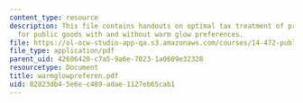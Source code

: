 ```yaml
---
content_type: resource
description: This file contains handouts on optimal tax treatment of private contribution
  for public goods with and without warm glow preferences.
file: https://ol-ocw-studio-app-qa.s3.amazonaws.com/courses/14-472-public-economics-ii-spring-2004/82823db45e6ec489adae1127eb65cab1_warmglowpreferen.pdf
file_type: application/pdf
parent_uid: 42606420-c7a5-9a6e-7023-1a0609e32328
resourcetype: Document
title: warmglowpreferen.pdf
uid: 82823db4-5e6e-c489-adae-1127eb65cab1
---
```

